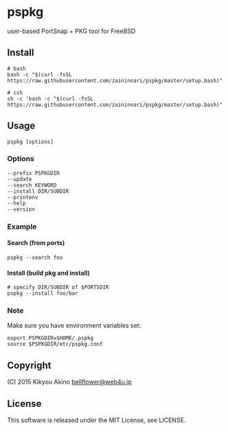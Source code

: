 # pspkg
user-based PortSnap + PKG tool for FreeBSD

## Install

    # bash
    bash -c "$(curl -fsSL https://raw.githubusercontent.com/zaininnari/pspkg/master/setup.bash)"
    
    # csh
    sh -c 'bash -c "$(curl -fsSL https://raw.githubusercontent.com/zaininnari/pspkg/master/setup.bash)"'

## Usage

    pspkg [options]

### Options

    --prefix PSPKGDIR
    --update
    --search KEYWORD
    --install DIR/SUBDIR
    --printenv
    --help
    --version

### Example

#### Search (from ports)

    pspkg --search foo

#### Install (build pkg and install)

    # specify DIR/SUBDIR of $PORTSDIR
    pspkg --install foo/bar

### Note
Make sure you have environment variables set:

    export PSPKGDIR=$HOME/.pspkg
    source $PSPKGDIR/etc/pspkg.conf

## Copyright
(C) 2015 Kikyou Akino <bellflower@web4u.jp>

## License
This software is released under the MIT License, see LICENSE.
